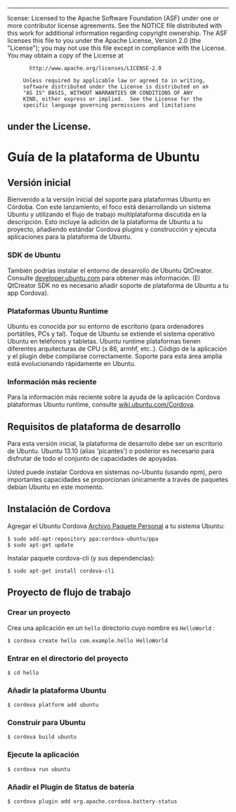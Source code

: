 * * *

license: Licensed to the Apache Software Foundation (ASF) under one or more contributor license agreements. See the NOTICE file distributed with this work for additional information regarding copyright ownership. The ASF licenses this file to you under the Apache License, Version 2.0 (the "License"); you may not use this file except in compliance with the License. You may obtain a copy of the License at

           http://www.apache.org/licenses/LICENSE-2.0
    
         Unless required by applicable law or agreed to in writing,
         software distributed under the License is distributed on an
         "AS IS" BASIS, WITHOUT WARRANTIES OR CONDITIONS OF ANY
         KIND, either express or implied.  See the License for the
         specific language governing permissions and limitations
    

## under the License.

# Guía de la plataforma de Ubuntu

## Versión inicial

Bienvenido a la versión inicial del soporte para plataformas Ubuntu en Córdoba. Con este lanzamiento, el foco está desarrollando un sistema Ubuntu y utilizando el flujo de trabajo multiplataforma discutida en la descripción. Esto incluye la adición de la plataforma de Ubuntu a tu proyecto, añadiendo estándar Cordova plugins y construcción y ejecuta aplicaciones para la plataforma de Ubuntu.

### SDK de Ubuntu

También podrías instalar el entorno de desarrollo de Ubuntu QtCreator. Consulte [developer.ubuntu.com][1] para obtener más información. (El QtCreator SDK no es necesario añadir soporte de plataforma de Ubuntu a tu app Cordova).

 [1]: http://developer.ubuntu.com

### Plataformas Ubuntu Runtime

Ubuntu es conocida por su entorno de escritorio (para ordenadores portátiles, PCs y tal). Toque de Ubuntu se extiende el sistema operativo Ubuntu en teléfonos y tabletas. Ubuntu runtime plataformas tienen diferentes arquitecturas de CPU (x 86, armhf, etc..). Código de la aplicación y el plugin debe compilarse correctamente. Soporte para esta área amplia está evolucionando rápidamente en Ubuntu.

### Información más reciente

Para la información más reciente sobre la ayuda de la aplicación Cordova plataformas Ubuntu runtime, consulte [wiki.ubuntu.com/Cordova][2].

 [2]: http://wiki.ubuntu.com/Cordova

## Requisitos de plataforma de desarrollo

Para esta versión inicial, la plataforma de desarrollo debe ser un escritorio de Ubuntu. Ubuntu 13.10 (alias 'picantes') o posterior es necesario para disfrutar de todo el conjunto de capacidades de apoyadas.

Usted puede instalar Cordova en sistemas no-Ubuntu (usando npm), pero importantes capacidades se proporcionan únicamente a través de paquetes debian Ubuntu en este momento.

## Instalación de Cordova

Agregar el Ubuntu Cordova [Archivo Paquete Personal][3] a tu sistema Ubuntu:

 [3]: https://launchpad.net/~cordova-ubuntu/+archive/ppa

    $ sudo add-apt-repository ppa:cordova-ubuntu/ppa
    $ sudo apt-get update
    

Instalar paquete cordova-cli (y sus dependencias):

    $ sudo apt-get install cordova-cli
    

## Proyecto de flujo de trabajo

### Crear un proyecto

Crea una aplicación en un `hello` directorio cuyo nombre es `HelloWorld` :

    $ cordova create hello com.example.hello HelloWorld
    

### Entrar en el directorio del proyecto

    $ cd hello
    

### Añadir la plataforma Ubuntu

    $ cordova platform add ubuntu
    

### Construir para Ubuntu

    $ cordova build ubuntu
    

### Ejecute la aplicación

    $ cordova run ubuntu
    

### Añadir el Plugin de Status de batería

    $ cordova plugin add org.apache.cordova.battery-status